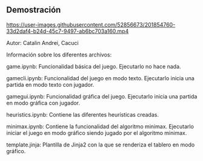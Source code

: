 ## Demostración

https://user-images.githubusercontent.com/52856673/201854760-33d2daf4-b24d-45c7-9497-ab6bc703a160.mp4

Autor: Catalin Andrei, Cacuci

Información sobre los diferentes archivos:

game.ipynb: Funcionalidad básica del juego. Ejecutarlo no hace nada.

gamecli.ipynb: Funcionalidad del juego en modo texto. Ejecutarlo inicia una partida en modo texto con jugador.

gamegui.ipynb: Funcionalidad gráfica del juego. Ejecutarlo inicia una partida en modo gráfica con jugador.

heuristics.ipynb: Contiene las diferentes heurísticas creadas.

minimax.ipynb: Contiene la funcionalidad del algoritmo minimax. Ejecutarlo iniciar el juego en modo gráfico
               siendo jugado por el algoritmo minimax.

template.jinja: Plantilla de Jinja2 con la que se renderiza el tablero en modo gráfico.
